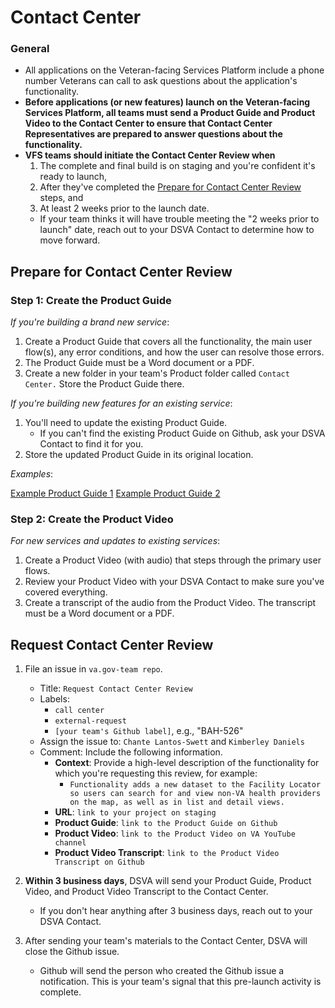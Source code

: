 # Contact Center

### General

* All applications on the Veteran-facing Services Platform include a phone number Veterans can call to ask questions about the application's functionality.
* **Before applications (or new features) launch on the Veteran-facing Services Platform, all teams must send a Product Guide and Product Video to the Contact Center to ensure that Contact Center Representatives are prepared to answer questions about the functionality.**
* **VFS teams should initiate the Contact Center Review when**
  1. The complete and final build is on staging and you're confident it's ready to launch,
  1. After they've completed the [Prepare for Contact Center Review](#prepare-for-contact-center-review) steps, and
  1. At least 2 weeks prior to the launch date.
    * If your team thinks it will have trouble meeting the "2 weeks prior to launch" date, reach out to your DSVA Contact to determine how to move forward.

## Prepare for Contact Center Review

### Step 1: Create the Product Guide

*If you're building a brand new service*:

  1. Create a Product Guide that covers all the functionality, the main user flow(s), any error conditions, and how the user can resolve those errors.
  1. The Product Guide must be a Word document or a PDF.
  1. Create a new folder in your team's Product folder called ```Contact Center.``` Store the Product Guide there.

*If you're building new features for an existing service*:

  1. You'll need to update the existing Product Guide.
      * If you can't find the existing Product Guide on Github, ask your DSVA Contact to find it for you.
  1. Store the updated Product Guide in its original location.

*Examples*:

[Example Product Guide 1](../Templates/sample-product-guide-1.pdf)
[Example Product Guide 2](../Templates/sample-product-guide-2.pdf)

### Step 2: Create the Product Video

*For new services and updates to existing services*:

  1. Create a Product Video (with audio) that steps through the primary user flows.
  1. Review your Product Video with your DSVA Contact to make sure you've covered everything.
  1. Create a transcript of the audio from the Product Video. The transcript must be a Word document or a PDF.

## Request Contact Center Review

1. File an issue in ```va.gov-team repo```.
    * Title: ```Request Contact Center Review```
    * Labels:
      * ```call center```
      * ```external-request```
      * ```[your team's Github label]```, e.g., "BAH-526"
    * Assign the issue to: ```Chante Lantos-Swett``` and ```Kimberley Daniels```
    * Comment: Include the following information.
      * **Context**: Provide a high-level description of the functionality for which you're requesting this review, for example:
        * ```Functionality adds a new dataset to the Facility Locator so users can search for and view non-VA health providers on the map, as well as in list and detail views.```
      * **URL**: ```link to your project on staging```
      * **Product Guide**: ```link to the Product Guide on Github```
      * **Product Video**: ```link to the Product Video on VA YouTube channel```
      * **Product Video Transcript**: ```link to the Product Video Transcript on Github```      

1. **Within 3 business days**, DSVA will send your Product Guide, Product Video, and Product Video Transcript to the Contact Center.
    * If you don't hear anything after 3 business days, reach out to your DSVA Contact.
1. After sending your team's materials to the Contact Center, DSVA will close the Github issue.
    * Github will send the person who created the Github issue a notification. This is your team's signal that this pre-launch activity is complete.

